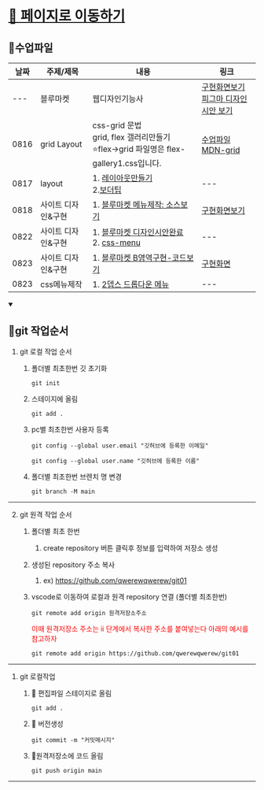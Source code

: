 # [💒 페이지로 이동하기](https://qwerewqwerew.github.io/git01/)

## 📌수업파일
| 날짜 | 주제/제목          | 내용                                                                                         | 링크                                                                                                                                                                               |
| ---- | ------------------ | -------------------------------------------------------------------------------------------- | ---------------------------------------------------------------------------------------------------------------------------------------------------------------------------------- |
| ---  | 블루마켓| 웹디자인기능사 | [구현화면보기](https://qwerewqwerew.github.io/git01/) <br> [피그마 디자인 시안 보기](https://www.figma.com/file/EE5HfGEtv4Hp6DV0gaby0S/%EB%B8%94%EB%A3%A8%EB%A7%88%EC%BC%93?type=design&node-id=0%3A1&mode=design&t=tYC6w7YldJFrmlTV-1) |
| 0816 | grid Layout| css-grid 문법 <br> grid, flex 갤러리만들기<br> ⭐flex->grid 파일명은 flex-gallery1.css입니다. | [수업파일](https://github.com/qwerewqwerew/git01/tree/main/grid/start)<br> [MDN-grid](https://developer.mozilla.org/ko/docs/Web/CSS/CSS_grid_layout/Basic_concepts_of_grid_layout) |
| 0817 | layout | 1. [레이아웃만들기](./layout/)<br>2.[보더팁](./c07/05) |--- |
| 0818 | 사이트 디자인&구현 | 1. [블루마켓 메뉴제작: 소스보기](./siteA/)| [구현화면보기](https://git01-34101zga9-qwerewqwerew.vercel.app/)|
| 0822 | 사이트 디자인&구현 | 1. [블루마켓 디자인시안완료](https://www.figma.com/file/LtjYBQj9DDrmrpPn7rdteG/siteA?type=design&node-id=2%3A71&mode=design&t=sBzhOBEU0Cx5BKuR-1) <br>2. [css-menu](./css-menu/)| ---|
| 0823 | 사이트 디자인&구현 | 1. [블루마켓 B영역구현-코드보기](https://github.com/qwerewqwerew/git01/tree/siteA)| [구현화면](https://git01-2wwhyoynr-qwerewqwerew.vercel.app/)|
| 0823 | css메뉴제작 | 1. [2뎁스 드롭다운 메뉴](./css-menu/c/style1.css)| ---|










<details open markdown='block'>
  <summary>
    <h2>📌git 작업순서</h2>
  </summary>

  1. git 로컬 작업 순서

     1. 폴더별 최초한번 깃 초기화

         `git init`

     2. 스테이지에 올림

        `git add .`

     3. pc별 최초한번 사용자 등록

        `git config --global user.email "깃허브에 등록한 이메일"`

        `git config --global user.name "깃허브에 등록한 이름"`

     4. 폴더별 최초한번 브렌치 명 변경

        `git branch -M main`

---
2. git 원격 작업 순서

   1. 폴더별 최초 한번
        1. create repository 버튼 클릭후 정보를 입력하여 저장소 생성

     1. 생성된 repository 주소 복사
        1. ex) https://github.com/qwerewqwerew/git01

     2.  vscode로 이동하여 로컬과 원격 repository 연결 (폴더별 최초한번)

          `git remote add origin 원격저장소주소`

          <span style='color:red;font-size:14px;'> 이때 원격저장소 주소는 ii 단계에서 복사한 주소를 붙여넣는다 아래의 예시를 참고하자 <span>

          `git remote add origin https://github.com/qwerewqwerew/git01`



---
1. git 로컬작업
    1. 🚩 편집파일 스테이지로 올림

        `git add .`
    2. 🚩 버전생성

        `git commit -m "커밋메시지"`

    3. 🚩원격저장소에 코드 올림

        `git push origin main`

</details>

---